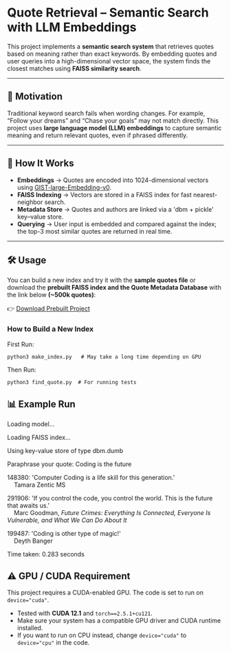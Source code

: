# Quote Retrieval – Semantic Search with LLM Embeddings  

This project implements a **semantic search system** that retrieves quotes based on meaning rather than exact keywords. By embedding quotes and user queries into a high-dimensional vector space, the system finds the closest matches using **FAISS similarity search**.  

---

## 🎯 Motivation  

Traditional keyword search fails when wording changes. For example, “Follow your dreams” and “Chase your goals” may not match directly. This project uses **large language model (LLM) embeddings** to capture semantic meaning and return relevant quotes, even if phrased differently.  

---

## 🚀 How It Works  

- **Embeddings** → Quotes are encoded into 1024-dimensional vectors using [GIST-large-Embedding-v0](https://huggingface.co/avsolatorio/GIST-large-Embedding-v0).  
- **FAISS Indexing** → Vectors are stored in a FAISS index for fast nearest-neighbor search.  
- **Metadata Store** → Quotes and authors are linked via a 'dbm + pickle' key–value store.  
- **Querying** → User input is embedded and compared against the index; the top-3 most similar quotes are returned in real time.  

---

## 🛠 Usage  

You can build a new index and try it with the **sample quotes file** or download the **prebuilt FAISS index and the Quote Metadata Database** with the link below **(~500k quotes)**:  

👉 [Download Prebuilt Project](https://drive.google.com/drive/folders/13RcP0Xfi9E1Wkp1QZ0D7zUPSaQkuId3d?usp=sharing)  

### How to Build a New Index

First Run:
```
python3 make_index.py   # May take a long time depending on GPU
```
Then Run:
```
python3 find_quote.py  # For running tests
```
## 📊 Example Run  
Loading model...

Loading FAISS index...

Using key-value store of type dbm.dumb

Paraphrase your quote: Coding is the future  

148380: 'Computer Coding is a life skill for this generation.'  
&nbsp;&nbsp;&nbsp;&nbsp;Tamara Zentic MS  

291906: 'If you control the code, you control the world. This is the future that awaits us.'  
&nbsp;&nbsp;&nbsp;&nbsp;Marc Goodman, *Future Crimes: Everything Is Connected, Everyone Is Vulnerable, and What We Can Do About It*  

199487: 'Coding is other type of magic!'  
&nbsp;&nbsp;&nbsp;&nbsp;Deyth Banger  

Time taken: 0.283 seconds  

## ⚠️ GPU / CUDA Requirement
This project requires a CUDA-enabled GPU. The code is set to run on `device="cuda"`.
- Tested with **CUDA 12.1** and `torch==2.5.1+cu121`.
- Make sure your system has a compatible GPU driver and CUDA runtime installed.  
- If you want to run on CPU instead, change `device="cuda"` to `device="cpu"` in the code.
